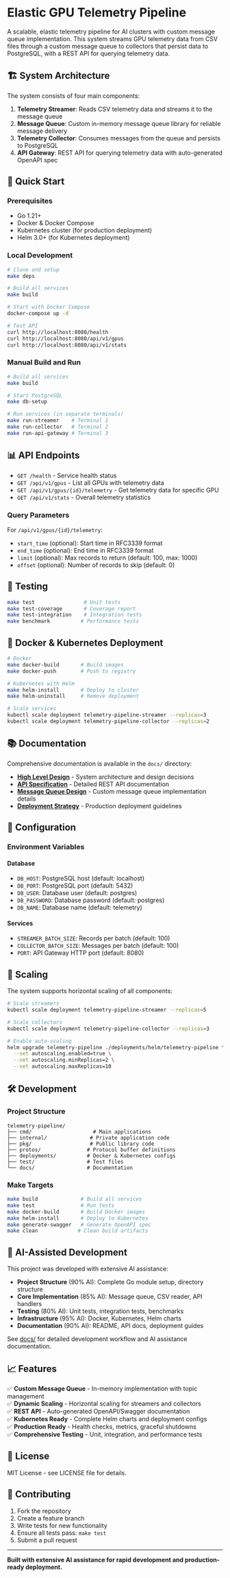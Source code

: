 # Elastic GPU Telemetry Pipeline

A scalable, elastic telemetry pipeline for AI clusters with custom message queue implementation. This system streams GPU telemetry data from CSV files through a custom message queue to collectors that persist data to PostgreSQL, with a REST API for querying telemetry data.

## 🏗️ System Architecture

The system consists of four main components:

1. **Telemetry Streamer**: Reads CSV telemetry data and streams it to the message queue
2. **Message Queue**: Custom in-memory message queue library for reliable message delivery  
3. **Telemetry Collector**: Consumes messages from the queue and persists to PostgreSQL
4. **API Gateway**: REST API for querying telemetry data with auto-generated OpenAPI spec

## 🚀 Quick Start

### Prerequisites

- Go 1.21+
- Docker & Docker Compose
- Kubernetes cluster (for production deployment)
- Helm 3.0+ (for Kubernetes deployment)

### Local Development

```bash
# Clone and setup
make deps

# Build all services
make build

# Start with Docker Compose
docker-compose up -d

# Test API
curl http://localhost:8080/health
curl http://localhost:8080/api/v1/gpus
curl http://localhost:8080/api/v1/stats
```

### Manual Build and Run

```bash
# Build all services
make build

# Start PostgreSQL
make db-setup

# Run services (in separate terminals)
make run-streamer    # Terminal 1
make run-collector   # Terminal 2
make run-api-gateway # Terminal 3
```

## 📊 API Endpoints

- `GET /health` - Service health status
- `GET /api/v1/gpus` - List all GPUs with telemetry data
- `GET /api/v1/gpus/{id}/telemetry` - Get telemetry data for specific GPU
- `GET /api/v1/stats` - Overall telemetry statistics

### Query Parameters

For `/api/v1/gpus/{id}/telemetry`:
- `start_time` (optional): Start time in RFC3339 format
- `end_time` (optional): End time in RFC3339 format  
- `limit` (optional): Max records to return (default: 100, max: 1000)
- `offset` (optional): Number of records to skip (default: 0)

## 🧪 Testing

```bash
make test                # Unit tests
make test-coverage       # Coverage report
make test-integration    # Integration tests
make benchmark          # Performance tests
```

## 🐳 Docker & Kubernetes Deployment

```bash
# Docker
make docker-build       # Build images
make docker-push        # Push to registry

# Kubernetes with Helm
make helm-install       # Deploy to cluster
make helm-uninstall     # Remove deployment

# Scale services
kubectl scale deployment telemetry-pipeline-streamer --replicas=3
kubectl scale deployment telemetry-pipeline-collector --replicas=2
```

## 📚 Documentation

Comprehensive documentation is available in the `docs/` directory:

- **[High Level Design](docs/HIGH_LEVEL_DESIGN.md)** - System architecture and design decisions
- **[API Specification](docs/API_SPECIFICATION.md)** - Detailed REST API documentation
- **[Message Queue Design](docs/MESSAGE_QUEUE_DESIGN.md)** - Custom message queue implementation details
- **[Deployment Strategy](docs/DEPLOYMENT_STRATEGY.md)** - Production deployment guidelines

## 🔧 Configuration

### Environment Variables

#### Database
- `DB_HOST`: PostgreSQL host (default: localhost)
- `DB_PORT`: PostgreSQL port (default: 5432)
- `DB_USER`: Database user (default: postgres)
- `DB_PASSWORD`: Database password (default: postgres)
- `DB_NAME`: Database name (default: telemetry)

#### Services
- `STREAMER_BATCH_SIZE`: Records per batch (default: 100)
- `COLLECTOR_BATCH_SIZE`: Messages per batch (default: 100)
- `PORT`: API Gateway HTTP port (default: 8080)

## 🔄 Scaling

The system supports horizontal scaling of all components:

```bash
# Scale streamers
kubectl scale deployment telemetry-pipeline-streamer --replicas=5

# Scale collectors  
kubectl scale deployment telemetry-pipeline-collector --replicas=3

# Enable auto-scaling
helm upgrade telemetry-pipeline ./deployments/helm/telemetry-pipeline \
  --set autoscaling.enabled=true \
  --set autoscaling.minReplicas=2 \
  --set autoscaling.maxReplicas=10
```

## 🛠️ Development

### Project Structure

```
telemetry-pipeline/
├── cmd/                    # Main applications
├── internal/              # Private application code
├── pkg/                   # Public library code
├── protos/               # Protocol buffer definitions
├── deployments/          # Docker & Kubernetes configs
├── test/                 # Test files
└── docs/                 # Documentation
```

### Make Targets

```bash
make build              # Build all services
make test               # Run tests
make docker-build       # Build Docker images
make helm-install       # Deploy to Kubernetes
make generate-swagger   # Generate OpenAPI spec
make clean             # Clean build artifacts
```

## 🤖 AI-Assisted Development

This project was developed with extensive AI assistance:

- **Project Structure** (90% AI): Complete Go module setup, directory structure
- **Core Implementation** (85% AI): Message queue, CSV reader, API handlers
- **Testing** (80% AI): Unit tests, integration tests, benchmarks
- **Infrastructure** (95% AI): Docker, Kubernetes, Helm charts
- **Documentation** (90% AI): README, API docs, deployment guides

See [docs/](docs/) for detailed development workflow and AI assistance documentation.

## 📈 Features

✅ **Custom Message Queue** - In-memory implementation with topic management  
✅ **Dynamic Scaling** - Horizontal scaling for streamers and collectors  
✅ **REST API** - Auto-generated OpenAPI/Swagger documentation  
✅ **Kubernetes Ready** - Complete Helm charts and deployment configs  
✅ **Production Ready** - Health checks, metrics, graceful shutdowns  
✅ **Comprehensive Testing** - Unit, integration, and performance tests  

## 📄 License

MIT License - see LICENSE file for details.

## 🤝 Contributing

1. Fork the repository
2. Create a feature branch
3. Write tests for new functionality
4. Ensure all tests pass: `make test`
5. Submit a pull request

---

**Built with extensive AI assistance for rapid development and production-ready deployment.**
